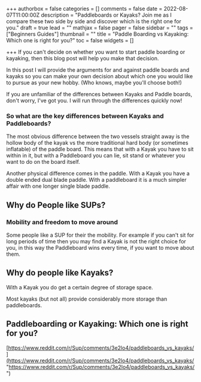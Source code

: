 +++
authorbox = false
categories = []
comments = false
date = 2022-08-07T11:00:00Z
description = "Paddleboards or Kayaks?  Join me as I compare these two side by side and discover which is the right one for you."
draft = true
lead = ""
mathjax = false
pager = false
sidebar = ""
tags = ["Beginners Guides"]
thumbnail = ""
title = "Paddle Boarding vs Kayaking: Which one is right for you?"
toc = false
widgets = []

+++
If you can't decide on whether you want to start paddle boarding or kayaking, then this blog post will help you make that decision.

In this post I will provide the arguments for and against paddle boards and kayaks so you can make your own decision about which one you would like to pursue as your new hobby. (Who knows, maybe you'll choose both!)

If you are unfamiliar of the differences between Kayaks and Paddle boards, don't worry, I've got you. I will run through the differences quickly now!

### So what are the key differences between Kayaks and Paddleboards?

The most obvious difference between the two vessels straight away is the hollow body of the kayak vs the more traditional hard body (or sometimes inflatable) of the paddle board.  This means that with a Kayak you have to sit within in it, but with a Paddleboard you can lie, sit stand or whatever you want to do on the board itself.

Another physical difference comes in the paddle.  With a Kayak you have a double ended dual blade paddle.  With a paddleboard it is a much simpler affair with one longer single blade paddle.

## Why do People like SUPs?

### Mobility and freedom to move around

Some people like a SUP for their the mobility.  For example if you can't sit for long periods of time then you may find a Kayak is not the right choice for you, in this way the Paddleboard wins every time, if you want to move about them.

## Why do people like Kayaks?

With a Kayak you do get a certain degree of storage space.

Most kayaks (but not all) provide considerably more storage than paddleboards.

## Paddleboarding or Kayaking: Which one is right for you?

[https://www.reddit.com/r/Sup/comments/3e2lo4/paddleboards_vs_kayaks/](https://www.reddit.com/r/Sup/comments/3e2lo4/paddleboards_vs_kayaks/ "https://www.reddit.com/r/Sup/comments/3e2lo4/paddleboards_vs_kayaks/")